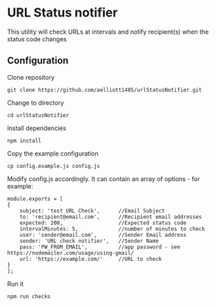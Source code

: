 # URL Status notifier
This utility will check URLs at intervals and notify recipient(s) when the status code changes

## Configuration
Clone repository

    git clone https://github.com/aelliott1485/urlStatusNotifier.git

Change to directory

    cd urlStatusNotifier

Install dependencies

    npm install
	
Copy the example configuration

    cp config.example.js config.js

Modify config.js accordingly. It can contain an array of options - for example:

    module.exports = [
    {
        subject: 'test URL Check',		//Email Subject 
        to: 'recipient@email.com',		//Recipient email addresses
        expected: 200,					//Expected status code
        intervalMinutes: 5,				//number of minutes to check
        user: 'sender@email.com',		//Sender Email address
        sender: 'URL check notifier',	//Sender Name
        pass: 'PW_FROM_EMAIL',			//app password - see https://nodemailer.com/usage/using-gmail/
        url: 'https://example.com/'		//URL to check
    }
    ];	
	
Run it

    npm run checks